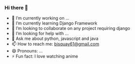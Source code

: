 ### Hi there 👋

<!--
**Aeswolf/Aeswolf** is a ✨ _special_ ✨ repository because its `README.md` (this file) appears on your GitHub profile.

Here are some ideas to get you started:
-->

- 🔭 I’m currently working on ...
- 🌱 I’m currently learning Django Framework
- 👯 I’m looking to collaborate on any project requiring django 
- 🤔 I’m looking for help with ...
- 💬 Ask me about python, javascript and java
- 📫 How to reach me: bisquay61@gmail.com
- 😄 Pronouns: ...
- ⚡ Fun fact: I love watching anime
